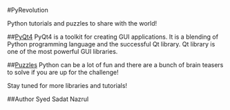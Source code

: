 #PyRevolution

Python tutorials and puzzles to share with the world!

##[PyQt4](https://github.com/snazrul1/PyRevolution/tree/master/PyQt4)
PyQt4 is a toolkit for creating GUI applications. It is a blending of Python programming language and the successful Qt library. Qt library is one of the most powerful GUI libraries. 

##[Puzzles](https://github.com/snazrul1/PyRevolution/tree/master/Puzzles)
Python can be a lot of fun and there are a bunch of brain teasers to solve if you are up for the challenge! 


Stay tuned for more libraries and tutorials!

##Author 
Syed Sadat Nazrul
